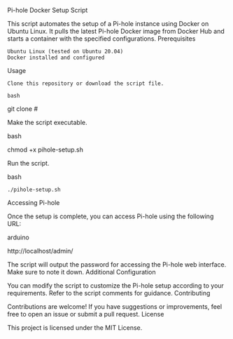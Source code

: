 Pi-hole Docker Setup Script

This script automates the setup of a Pi-hole instance using Docker on Ubuntu Linux. It pulls the latest Pi-hole Docker image from Docker Hub and starts a container with the specified configurations.
Prerequisites

    Ubuntu Linux (tested on Ubuntu 20.04)
    Docker installed and configured

Usage

    Clone this repository or download the script file.

    bash

git clone #

Make the script executable.

bash

chmod +x pihole-setup.sh

Run the script.

bash

    ./pihole-setup.sh

Accessing Pi-hole

Once the setup is complete, you can access Pi-hole using the following URL:

arduino

http://localhost/admin/

The script will output the password for accessing the Pi-hole web interface. Make sure to note it down.
Additional Configuration

You can modify the script to customize the Pi-hole setup according to your requirements. Refer to the script comments for guidance.
Contributing

Contributions are welcome! If you have suggestions or improvements, feel free to open an issue or submit a pull request.
License

This project is licensed under the MIT License.